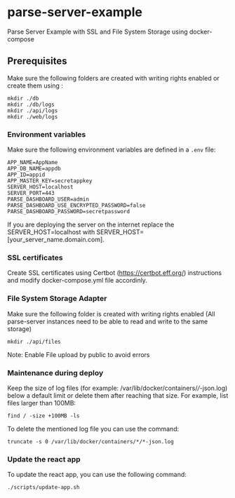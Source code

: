# parse-server-example

Parse Server Example with SSL and File System Storage using docker-compose

## Prerequisites

Make sure the following folders are created with writing rights enabled or create them using :

```
mkdir ./db
mkdir ./db/logs
mkdir ./api/logs
mkdir ./web/logs
```

### Environment variables

Make sure the following environment variables are defined in a `.env` file:

```
APP_NAME=AppName
APP_DB_NAME=appdb
APP_ID=appid
APP_MASTER_KEY=secretappkey
SERVER_HOST=localhost
SERVER_PORT=443
PARSE_DASHBOARD_USER=admin
PARSE_DASHBOARD_USE_ENCRYPTED_PASSWORD=false
PARSE_DASHBOARD_PASSWORD=secretpassword
```

If you are deploying the server on the internet replace the SERVER_HOST=localhost with SERVER_HOST=[your_server_name.domain.com].

### SSL certificates

Create SSL certificates using Certbot (https://certbot.eff.org/) instructions and modify docker-compose.yml file accordinly.

### File System Storage Adapter

Make sure the following folder is created with writing rights enabled (All parse-server instances need to be able to read and write to the same storage)

```
mkdir ./api/files
```

Note: Enable File upload by public to avoid errors

### Maintenance during deploy

Keep the size of log files (for example: /var/lib/docker/containers/_/_-json.log) below a default limit or delete them after reaching that size. For example, list files larger than 100MB:

```
find / -size +100MB -ls
```

To delete the mentioned log file you can use the command:

```
truncate -s 0 /var/lib/docker/containers/*/*-json.log
```

### Update the react app

To update the react app, you can use the following command:

```bash
./scripts/update-app.sh
```

